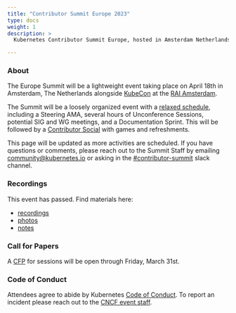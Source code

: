 ```yaml
---
title: "Contributor Summit Europe 2023"
type: docs
weight: 1
description: >
  Kubernetes Contributor Summit Europe, hosted in Amsterdam Netherlands.

---
```



### About

The Europe Summit will be a lightweight event taking place on April 18th
in Amsterdam, The Netherlands alongside 
<a href="https://events.linuxfoundation.org/kubecon-cloudnativecon-europe/" rel="noopener noreferrer" target="_blank">KubeCon</a>
at the
<a href="https://www.rai.nl/en" rel="noopener noreferrer" target="_blank">RAI Amsterdam</a>.

The Summit will be a loosely organized event with a [relaxed schedule](/events/2023/kcseu/schedule),
 including a Steering AMA, several hours of Unconference Sessions, 
potential SIG and WG meetings, and a Documentation Sprint.  This will be followed
by a [Contributor Social](/events/2023/kcseu/social) with games and refreshments.

This page will be updated as more activities are scheduled. If you have
questions or comments, please reach out to the Summit Staff by emailing
community@kubernetes.io or asking in the
<a href="https://kubernetes.slack.com/messages/contributor-summit" rel="noopener noreferrer" target="_blank">#contributor-summit</a>
slack channel.

[location]: /events/2023/kcseu/location/

### Recordings

This event has passed. Find materials here:

- [recordings](https://youtube.com/playlist?list=PL69nYSiGNLP06HYgwMWJJZmJHreLCrd21)
- [photos](https://www.flickr.com/photos/143247548@N03/albums/72177720307711329)
- [notes](https://drive.google.com/drive/u/0/folders/1f-GChvcrbGW4TOOz2RTV6wRKOAyJRO-j)

### Call for Papers

A [CFP] for sessions will be open through Friday, March 31st.

[CFP]: https://docs.google.com/forms/d/1z7TnjixN9fiuQulF-EU9rw7_U9I-I8HNOv28IAFsHZc/viewform

### Code of Conduct

Attendees agree to abide by Kubernetes [Code of Conduct]. To report an incident
please reach out to the [CNCF event staff].

[Code of Conduct]: /community/code-of-conduct
[CNCF event staff]: https://events.linuxfoundation.org/kubecon-cloudnativecon-europe/attend/code-of-conduct/#if-you-witness-unacceptable-behavior

[email us]: mailto:community@kubernetes.io
